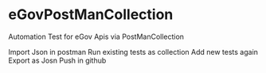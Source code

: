 # eGovPostManCollection
Automation Test for eGov Apis via  PostManCollection

Import Json in postman
Run existing tests as collection 
Add new tests again Export as Josn
Push in github

